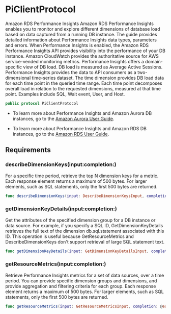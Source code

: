 # PiClientProtocol

Amazon RDS Performance Insights Amazon RDS Performance Insights enables you to monitor and explore different dimensions of database load based on data captured from a running DB instance. The guide provides detailed information about Performance Insights data types, parameters and errors. When Performance Insights is enabled, the Amazon RDS Performance Insights API provides visibility into the performance of your DB instance. Amazon CloudWatch provides the authoritative source for AWS service-vended monitoring metrics. Performance Insights offers a domain-specific view of DB load. DB load is measured as Average Active Sessions. Performance Insights provides the data to API consumers as a two-dimensional time-series dataset. The time dimension provides DB load data for each time point in the queried time range. Each time point decomposes overall load in relation to the requested dimensions, measured at that time point. Examples include SQL, Wait event, User, and Host.

``` swift
public protocol PiClientProtocol 
```

  - To learn more about Performance Insights and Amazon Aurora DB instances, go to the [Amazon Aurora User Guide](https://docs.aws.amazon.com/AmazonRDS/latest/AuroraUserGuide/USER_PerfInsights.html).

  - To learn more about Performance Insights and Amazon RDS DB instances, go to the [Amazon RDS User Guide](https://docs.aws.amazon.com/AmazonRDS/latest/UserGuide/USER_PerfInsights.html).

## Requirements

### describeDimensionKeys(input:completion:)

For a specific time period, retrieve the top N dimension keys for a metric. Each response element returns a maximum of 500 bytes. For larger elements, such as SQL statements, only the first 500 bytes are returned.

``` swift
func describeDimensionKeys(input: DescribeDimensionKeysInput, completion: @escaping (ClientRuntime.SdkResult<DescribeDimensionKeysOutputResponse, DescribeDimensionKeysOutputError>) -> Void)
```

### getDimensionKeyDetails(input:completion:)

Get the attributes of the specified dimension group for a DB instance or data source. For example, if you specify a SQL ID, GetDimensionKeyDetails retrieves the full text of the dimension db.sql.statement associated with this ID. This operation is useful because GetResourceMetrics and DescribeDimensionKeys don't support retrieval of large SQL statement text.

``` swift
func getDimensionKeyDetails(input: GetDimensionKeyDetailsInput, completion: @escaping (ClientRuntime.SdkResult<GetDimensionKeyDetailsOutputResponse, GetDimensionKeyDetailsOutputError>) -> Void)
```

### getResourceMetrics(input:completion:)

Retrieve Performance Insights metrics for a set of data sources, over a time period. You can provide specific dimension groups and dimensions, and provide aggregation and filtering criteria for each group. Each response element returns a maximum of 500 bytes. For larger elements, such as SQL statements, only the first 500 bytes are returned.

``` swift
func getResourceMetrics(input: GetResourceMetricsInput, completion: @escaping (ClientRuntime.SdkResult<GetResourceMetricsOutputResponse, GetResourceMetricsOutputError>) -> Void)
```
